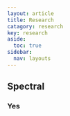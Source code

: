 ```yaml
---
layout: article
title: Research
catagory: research
key: research
aside:
  toc: true
sidebar:
  nav: layouts
---
```


## Spectral

### Yes
